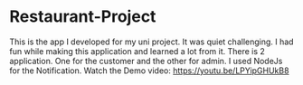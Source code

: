 # Restaurant-Project
This is the app I developed for my uni project. It was quiet challenging. I had fun while making this application and learned a lot from it. There is 2 application. One for the customer and the other for admin. I used NodeJs for the Notification. Watch the Demo video: https://youtu.be/LPYipGHUkB8
